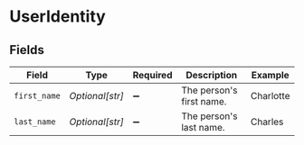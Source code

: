 # UserIdentity


## Fields

| Field                    | Type                     | Required                 | Description              | Example                  |
| ------------------------ | ------------------------ | ------------------------ | ------------------------ | ------------------------ |
| `first_name`             | *Optional[str]*          | :heavy_minus_sign:       | The person's first name. | Charlotte                |
| `last_name`              | *Optional[str]*          | :heavy_minus_sign:       | The person's last name.  | Charles                  |